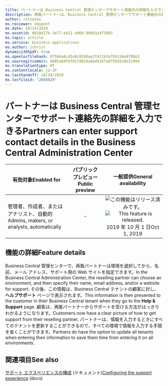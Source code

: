 ```yaml
---
title: パートナーは Business Central 管理センターでサポート連絡先の詳細を入力できる
description: 再販パートナーは、Business Central 管理センターでサポート連絡先の詳細を入力できるため、顧客は正しいサポート チャネルを確認できます。
author: relnotes
ms.reviewer: edupont
ms.date: 10/14/2019
ms.assetid: 0b58d17b-3e77-e911-a960-000d3a4f3883
ms.topic: article
ms.service: business-applications
ms.author: jchrist
dynamics365pdf: true
ms.openlocfilehash: 87504a8cd5a8c0248ae2f411bfe793c50e9789e2
ms.sourcegitcommit: 4605a04f6f017d024aded928fa875b9328e2c904
ms.translationtype: HT
ms.contentlocale: ja-JP
ms.lasthandoff: 10/28/2019
ms.locfileid: "2666929"
---
```

# <a name="partners-can-enter-support-contact-details-in-the-business-central-administration-center"></a><span data-ttu-id="22889-103">パートナーは Business Central 管理センターでサポート連絡先の詳細を入力できる</span><span class="sxs-lookup"><span data-stu-id="22889-103">Partners can enter support contact details in the Business Central Administration Center</span></span>


| <span data-ttu-id="22889-104">有効対象</span><span class="sxs-lookup"><span data-stu-id="22889-104">Enabled for</span></span>    |  <span data-ttu-id="22889-105">パブリック プレビュー</span><span class="sxs-lookup"><span data-stu-id="22889-105">Public preview</span></span> | <span data-ttu-id="22889-106">一般提供</span><span class="sxs-lookup"><span data-stu-id="22889-106">General availability</span></span> | 
| ---------- | :----------: |:----------: |
|<span data-ttu-id="22889-107">管理者、作成者、またはアナリスト、自動的</span><span class="sxs-lookup"><span data-stu-id="22889-107">Admins, makers, or analysts, automatically</span></span>|-| <span data-ttu-id="22889-108">![この機能はリリース済みです。](/dynamics365-release-plan/media/green-checkmark.png "この機能はリリース済みです。")</span><span class="sxs-lookup"><span data-stu-id="22889-108">![This feature is released.](/dynamics365-release-plan/media/green-checkmark.png "This feature is released.")</span></span> <span data-ttu-id="22889-109">2019 年 10 月 1 日</span><span class="sxs-lookup"><span data-stu-id="22889-109">Oct 1, 2019</span></span>|






## <a name="feature-details"></a><span data-ttu-id="22889-110">機能の詳細</span><span class="sxs-lookup"><span data-stu-id="22889-110">Feature details</span></span>
<!--feature detail start -->
<span data-ttu-id="22889-111">Business Central 管理センターで、再販パートナーは環境を選択してから、名前、メール アドレス、サポート用の Web サイトを指定できます。</span><span class="sxs-lookup"><span data-stu-id="22889-111">In the Business Central Administration Center, the reselling partner can choose an environment, and then specify their name, email address, and/or a website for support.</span></span> <span data-ttu-id="22889-112">その後、この情報は、Business Central テナントの顧客に対し、**ヘルプサポート** ページで表示されます。</span><span class="sxs-lookup"><span data-stu-id="22889-112">This information is then presented to the customer in their Business Central tenant when they go to the **Help & Support** page.</span></span> <span data-ttu-id="22889-113">顧客は、再販パートナーからサポートを受ける方法がはっきりわかるようになります。</span><span class="sxs-lookup"><span data-stu-id="22889-113">Customers now have a clear picture of how to get support from their reselling partner.</span></span> <span data-ttu-id="22889-114">パートナーは、情報を入力するときにすべてのテナントを更新することができるので、すべての環境で情報を入力する手間を省くことができます。</span><span class="sxs-lookup"><span data-stu-id="22889-114">Partners do have the option to update all tenants when entering their information to save them time from entering it on all environments.</span></span>
<!--feature detail end -->










## <a name="see-also"></a><span data-ttu-id="22889-115">関連項目</span><span class="sxs-lookup"><span data-stu-id="22889-115">See also</span></span>

<span data-ttu-id="22889-116">[サポート エクスペリエンスの構成](https://docs.microsoft.com/dynamics365/business-central/dev-itpro/technical-support#configuring-the-support-experience) (ドキュメント)</span><span class="sxs-lookup"><span data-stu-id="22889-116">[Configuring the support experience](https://docs.microsoft.com/dynamics365/business-central/dev-itpro/technical-support#configuring-the-support-experience) (docs)</span></span>
